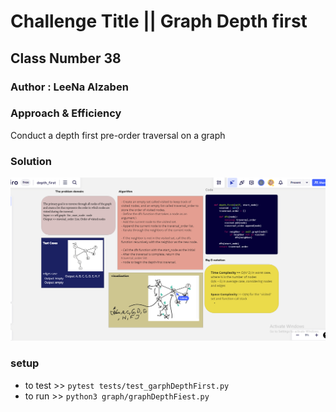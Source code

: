 # Challenge Title || Graph Depth first

## **Class Number 38**

### Author : LeeNa Alzaben

### Approach & Efficiency

Conduct a depth first pre-order traversal on a graph

### Solution

![depth_first](./depth_first.png)

### setup

- to test >> `pytest tests/test_garphDepthFirst.py`
- to run >> `python3 graph/graphDepthFiest.py`
